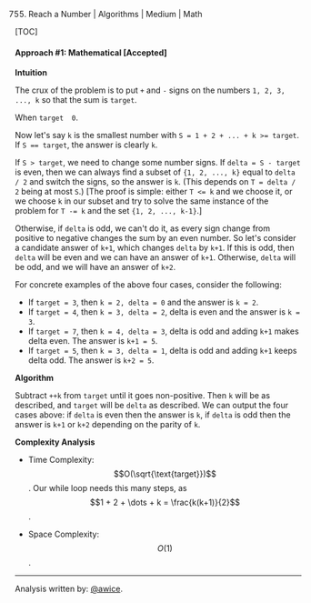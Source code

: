 755. Reach a Number | Algorithms | Medium | Math

[TOC]

#### Approach #1: Mathematical [Accepted]

**Intuition**

The crux of the problem is to put `+` and `-` signs on the numbers `1, 2, 3, ..., k` so that the sum is `target`.

When `target  0`.

Now let's say `k` is the smallest number with `S = 1 + 2 + ... + k >= target`.  If `S == target`, the answer is clearly `k`.

If `S > target`, we need to change some number signs.  If `delta = S - target` is even, then we can always find a subset of `{1, 2, ..., k}` equal to `delta / 2` and switch the signs, so the answer is `k`.  (This depends on `T = delta / 2` being at most `S`.)  [The proof is simple: either `T <= k` and we choose it, or we choose `k` in our subset and try to solve the same instance of the problem for `T -= k` and the set `{1, 2, ..., k-1}`.]

Otherwise, if `delta` is odd, we can't do it, as every sign change from positive to negative changes the sum by an even number.  So let's consider a candidate answer of `k+1`, which changes `delta` by `k+1`.  If this is odd, then `delta` will be even and we can have an answer of `k+1`.  Otherwise, `delta` will be odd, and we will have an answer of `k+2`.

For concrete examples of the above four cases, consider the following:

* If `target = 3`, then `k = 2, delta = 0` and the answer is `k = 2`.
* If `target = 4`, then `k = 3, delta = 2`, delta is even and the answer is `k = 3`.
* If `target = 7`, then `k = 4, delta = 3`, delta is odd and adding `k+1` makes delta even.  The answer is `k+1 = 5`.
* If `target = 5`, then `k = 3, delta = 1`, delta is odd and adding `k+1` keeps delta odd.  The answer is `k+2 = 5`.

**Algorithm**

Subtract `++k` from `target` until it goes non-positive.  Then `k` will be as described, and `target` will be `delta` as described.  We can output the four cases above: if `delta` is even then the answer is `k`, if `delta` is odd then the answer is `k+1` or `k+2` depending on the parity of `k`.



**Complexity Analysis**

* Time Complexity: $$O(\sqrt{\text{target}})$$.  Our while loop needs this many steps, as $$1 + 2 + \dots + k = \frac{k(k+1)}{2}$$.

* Space Complexity: $$O(1)$$.

---

Analysis written by: [@awice](https://leetcode.com/awice).
